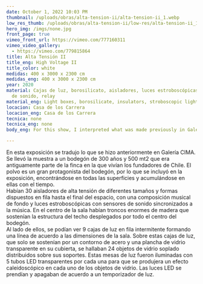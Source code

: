 ```yaml
---
date: October 1, 2022 10:03 PM
thumbnail: /uploads/obras/alta-tension-ii/alta-tension-ii_1.webp
low_res_thumb: /uploads/obras/alta-tension-ii/low-res/alta-tension-ii_1.webp
hero_img: /imgs/none.jpg
front_page: true
vimeo_front_url: https://vimeo.com/777160311
vimeo_video_gallery: 
  - https://vimeo.com/779815864
title: Alta Tensión II
title_eng: High Voltage II
title_color: white
medidas: 400 x 3000 x 2300 cm
medidas_eng: 400 x 3000 x 2300 cm
year: 2020
material: Cajas de luz, borosilicato, aisladores, luces estroboscópicas, sistema
  de sonido, relay
material_eng: Light boxes, borosilicate, insulators, stroboscopic lights, sound system, relay
locacion: Casa de los Carrera
locacion_eng: Casa de los Carrera
tecnica: none
tecnica_eng: none
body_eng: For this show, I interpreted what was made previously in Galería CIMA. The exhibition was relocated to a 300 year old 500 mt2 cellar that was formerly part of the estate in which the founding fathers of Chile lived.  Dust is a great lead player in this cellar, therefore included in this show, remaining on every surface and building up on it with time. There were 30 high voltage insulators of different shapes and forms arranged in a row till the end of the exhibition space, with a musical composition as a background and stroboscopic lights with sound sensors synchronized to the music.  In the center of the room, there were huge trunks of wood holding the roof structure displayed throughout the center of the entire cellar. Beside them, you could see 9 light boxes in an intermittent row, forming a line according to the cellars dimensions. Over these light boxes, that were only supported by an outline of steel profiles and clear glass sheets on their surfaces, there were 24 abstract blown glass objects distributed throughout their supports. These light boxes were lit with 5 transparent LED light tubes per each box so that each one produced a sort of kaleidoscopic effect in each glass object. The LED lights turned on and off as defined by a light timer.

---
```

En esta exposición se tradujo lo que se hizo anteriormente en Galería CIMA. Se llevó la muestra a un bodegón de 300 años y 500 mt2 que era antiguamente parte de la finca en la que vivían los fundadores de Chile.  El polvo es un gran protagonista del bodegón, por lo que se incluyó en la exposición, encontrándose en todas las superficies y acumulándose en ellas con el tiempo.  
Habían 30 aisladores de alta tensión de diferentes tamaños y formas dispuestos en fila hasta el final del espacio, con una composición musical de fondo y luces estroboscópicas con sensores de sonido sincronizados a la música. En el centro de la sala habían troncos enormes de madera que sostenían la estructura del techo desplegados por todo el centro del bodegón.  
Al lado de ellos, se podían ver 9 cajas de luz en fila intermitente formando una línea de acuerdo a las dimensiones de la sala.  Sobre estas cajas de luz, que solo se sostenían por un contorno de acero y una plancha de vidrio transparente en su cubierta, se hallaban 24 objetos de vidrio soplado distribuidos sobre sus soportes.  Estas mesas de luz fueron iluminadas con 5 tubos LED transparentes por cada una para que se produjera un efecto caleidoscópico en cada uno de los objetos de vidrio.  Las luces LED se prendían y apagaban de acuerdo a un temporizador de luz.